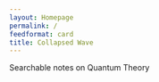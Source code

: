 ```yaml
---
layout: Homepage
permalink: /
feedformat: card
title: Collapsed Wave
---
```


Searchable notes on Quantum Theory
